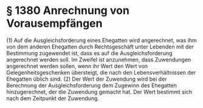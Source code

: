 # § 1380 Anrechnung von Vorausempfängen
(1) Auf die Ausgleichsforderung eines Ehegatten wird angerechnet, was ihm von dem anderen Ehegatten durch Rechtsgeschäft unter Lebenden mit der Bestimmung zugewendet ist, dass es auf die Ausgleichsforderung angerechnet werden soll. Im Zweifel ist anzunehmen, dass Zuwendungen angerechnet werden sollen, wenn ihr Wert den Wert von Gelegenheitsgeschenken übersteigt, die nach den Lebensverhältnissen der Ehegatten üblich sind.
(2) Der Wert der Zuwendung wird bei der Berechnung der Ausgleichsforderung dem Zugewinn des Ehegatten hinzugerechnet, der die Zuwendung gemacht hat. Der Wert bestimmt sich nach dem Zeitpunkt der Zuwendung.